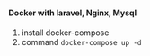 #### Docker with laravel, Nginx, Mysql
1. install docker-compose
2. command `docker-compose up -d`

  

